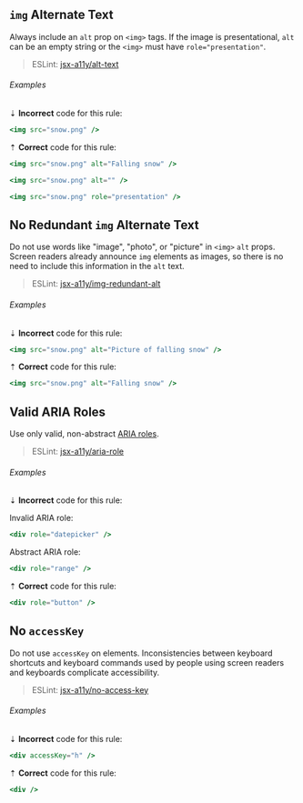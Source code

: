 <!--lint disable no-duplicate-headings-->

## `img` Alternate Text

Always include an `alt` prop on `<img>` tags. If the image is presentational, `alt` can be an empty string or the `<img>` must have `role="presentation"`.

> ESLint: [jsx-a11y/alt-text][1]

###### Examples

⇣ **Incorrect** code for this rule:

```jsx
<img src="snow.png" />
```

⇡ **Correct** code for this rule:

```jsx
<img src="snow.png" alt="Falling snow" />
```

```jsx
<img src="snow.png" alt="" />
```

```jsx
<img src="snow.png" role="presentation" />
```

## No Redundant `img` Alternate Text

Do not use words like "image", "photo", or "picture" in `<img>` `alt` props. Screen readers already announce `img` elements as images, so there is no need to include this information in the `alt` text.

> ESLint: [jsx-a11y/img-redundant-alt][3]

###### Examples

⇣ **Incorrect** code for this rule:

```jsx
<img src="snow.png" alt="Picture of falling snow" />
```

⇡ **Correct** code for this rule:

```jsx
<img src="snow.png" alt="Falling snow" />
```

## Valid ARIA Roles

Use only valid, non-abstract [ARIA roles][5].

> ESLint: [jsx-a11y/aria-role][2]

###### Examples

⇣ **Incorrect** code for this rule:

Invalid ARIA role:

```jsx
<div role="datepicker" />
```

Abstract ARIA role:

```jsx
<div role="range" />
```

⇡ **Correct** code for this rule:

```jsx
<div role="button" />
```

## No `accessKey`

Do not use `accessKey` on elements. Inconsistencies between keyboard shortcuts and keyboard commands used by people using screen readers and keyboards complicate accessibility.

> ESLint: [jsx-a11y/no-access-key][4]

###### Examples

⇣ **Incorrect** code for this rule:

```jsx
<div accessKey="h" />
```

⇡ **Correct** code for this rule:

```jsx
<div />
```

[1]: https://github.com/evcohen/eslint-plugin-jsx-a11y/blob/main/docs/rules/alt-text.md
[2]: https://github.com/evcohen/eslint-plugin-jsx-a11y/blob/main/docs/rules/aria-role.md
[3]: https://github.com/evcohen/eslint-plugin-jsx-a11y/blob/main/docs/rules/img-redundant-alt.md
[4]: https://github.com/evcohen/eslint-plugin-jsx-a11y/blob/main/docs/rules/no-access-key.md
[5]: https://www.w3.org/TR/wai-aria/#usage_intro
